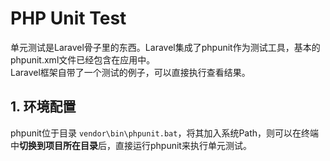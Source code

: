 PHP Unit Test
=====================================================  
单元测试是Laravel骨子里的东西。Laravel集成了phpunit作为测试工具，基本的phpunit.xml文件已经包含在应用中。  
Laravel框架自带了一个测试的例子，可以直接执行查看结果。

## 1. 环境配置
phpunit位于目录 `vendor\bin\phpunit.bat`，将其加入系统Path，则可以在终端中**切换到项目所在目录**后，直接运行phpunit来执行单元测试。  


